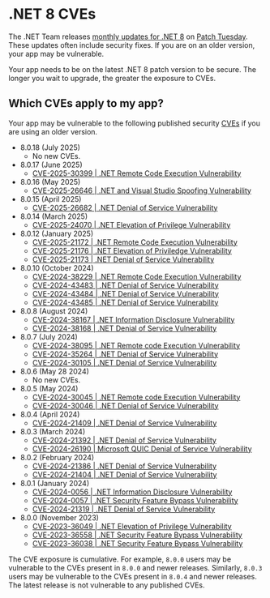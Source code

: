 # .NET 8 CVEs

The .NET Team releases [monthly updates for .NET 8](https://github.com/dotnet/announcements/labels/.NET%208.0) on [Patch Tuesday](https://en.wikipedia.org/wiki/Patch_Tuesday). These updates often include security fixes. If you are on an older version, your app may be vulnerable.

Your app needs to be on the latest .NET 8 patch version to be secure. The longer you wait to upgrade, the greater the exposure to CVEs.

## Which CVEs apply to my app?

Your app may be vulnerable to the following published security [CVEs](https://www.cve.org/) if you are using an older version.

- 8.0.18 (July 2025)
  - No new CVEs.
- 8.0.17 (June 2025)
  - [CVE-2025-30399 | .NET Remote Code Execution Vulnerability](https://github.com/dotnet/announcements/issues/362)
- 8.0.16 (May 2025)
  - [CVE-2025-26646 | .NET and Visual Studio Spoofing Vulnerability](https://github.com/dotnet/announcements/issues/356)
- 8.0.15 (April 2025)
  - [CVE-2025-26682 | .NET Denial of Service Vulnerability](https://github.com/dotnet/announcements/issues/352)
- 8.0.14 (March 2025)
  - [CVE-2025-24070 | .NET Elevation of Privilege Vulnerability](https://github.com/dotnet/announcements/issues/348)
- 8.0.12 (January 2025)
  - [CVE-2025-21172 | .NET Remote Code Execution Vulnerability](https://github.com/dotnet/announcements/issues/339)
  - [CVE-2025-21176 | .NET Elevation of Priviledge Vulnerability](https://github.com/dotnet/announcements/issues/338)
  - [CVE-2025-21173 | .NET Denial of Service Vulnerability](https://github.com/dotnet/announcements/issues/337)
- 8.0.10 (October 2024)
  - [CVE-2024-38229 | .NET Remote Code Execution Vulnerability](https://github.com/dotnet/announcements/issues/326)
  - [CVE-2024-43483 | .NET Denial of Service Vulnerability](https://github.com/dotnet/announcements/issues/327)
  - [CVE-2024-43484 | .NET Denial of Service Vulnerability](https://github.com/dotnet/announcements/issues/328)
  - [CVE-2024-43485 | .NET Denial of Service Vulnerability](https://github.com/dotnet/announcements/issues/329)
- 8.0.8 (August 2024)
  - [CVE-2024-38167 | .NET Information Disclosure Vulnerability](https://github.com/dotnet/announcements/issues/319)
  - [CVE-2024-38168 | .NET Denial of Service Vulnerability](https://github.com/dotnet/announcements/issues/320)
- 8.0.7 (July 2024)
  - [CVE-2024-38095 | .NET Remote code Execution Vulnerability](https://github.com/dotnet/announcements/issues/312)
  - [CVE-2024-35264 | .NET Denial of Service Vulnerability](https://github.com/dotnet/announcements/issues/314)
  - [CVE-2024-30105 | .NET Denial of Service Vulnerability](https://github.com/dotnet/announcements/issues/315)
- 8.0.6 (May 28 2024)
  - No new CVEs.
- 8.0.5 (May 2024)
  - [CVE-2024-30045 | .NET Remote code Execution Vulnerability](https://github.com/dotnet/announcements/issues/307)
  - [CVE-2024-30046 | .NET Denial of Service Vulnerability](https://github.com/dotnet/announcements/issues/308)
- 8.0.4 (April 2024)
  - [CVE-2024-21409 | .NET Denial of Service Vulnerability](https://github.com/dotnet/announcements/issues/303)
- 8.0.3 (March 2024)
  - [CVE-2024-21392 | .NET Denial of Service Vulnerability](https://github.com/dotnet/announcements/issues/299)
  - [CVE-2024-26190 | Microsoft QUIC Denial of Service Vulnerability](https://github.com/dotnet/announcements/issues/300)
- 8.0.2 (February 2024)
  - [CVE-2024-21386 | .NET Denial of Service Vulnerability](https://github.com/dotnet/announcements/issues/295)
  - [CVE-2024-21404 | .NET Denial of Service Vulnerability](https://github.com/dotnet/announcements/issues/296)
- 8.0.1 (January 2024)
  - [CVE-2024-0056 | .NET Information Disclosure Vulnerability](https://github.com/dotnet/announcements/issues/292)
  - [CVE-2024-0057 | .NET Security Feature Bypass Vulnerability](https://github.com/dotnet/announcements/issues/291)
  - [CVE-2024-21319 | .NET Denial of Service Vulnerability](https://github.com/dotnet/announcements/issues/290)
- 8.0.0 (November 2023)
  - [CVE-2023-36049 | .NET Elevation of Privilege Vulnerability](https://github.com/dotnet/announcements/issues/287)
  - [CVE-2023-36558 | .NET Security Feature Bypass Vulnerability](https://github.com/dotnet/announcements/issues/288)
  - [CVE-2023-36038 | .NET Security Feature Bypass Vulnerability](https://github.com/dotnet/announcements/issues/286)

The CVE exposure is cumulative. For example, `8.0.0` users may be vulnerable to the CVEs present in `8.0.0` and newer releases. Similarly, `8.0.3` users may be vulnerable to the CVEs present in `8.0.4` and newer releases. The latest release is not vulnerable to any published CVEs.
